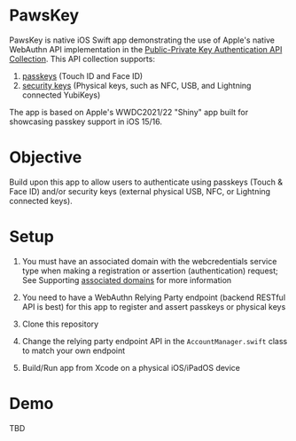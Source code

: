 # PawsKey
PawsKey is native iOS Swift app demonstrating the use of Apple's native WebAuthn API implementation in the [Public-Private Key Authentication API Collection](https://developer.apple.com/documentation/authenticationservices/public-private_key_authentication). This API collection supports:
1. [passkeys](https://developer.apple.com/documentation/authenticationservices/public-private_key_authentication/supporting_passkeys) (Touch ID and Face ID)
2. [security keys](https://developer.apple.com/documentation/authenticationservices/public-private_key_authentication/supporting_security_key_authentication_using_physical_keys) (Physical keys, such as NFC, USB, and Lightning connected YubiKeys)

The app is based on Apple's WWDC2021/22 "Shiny" app built for showcasing passkey support in iOS 15/16.

# Objective
Build upon this app to allow users to authenticate using passkeys (Touch & Face ID) and/or security keys (external physical USB, NFC, or Lightning connected keys). 

# Setup

1. You must have an associated domain with the webcredentials service type when making a registration or assertion (authentication) request; See Supporting [associated domains](https://developer.apple.com/documentation/xcode/supporting-associated-domains) for more information

2. You need to have a WebAuthn Relying Party endpoint (backend RESTful API is best) for this app to register and assert passkeys or physical keys

3. Clone this repository

4. Change the relying party endpoint API in the `AccountManager.swift` class to match your own endpoint

6. Build/Run app from Xcode on a physical iOS/iPadOS device 

# Demo
TBD


